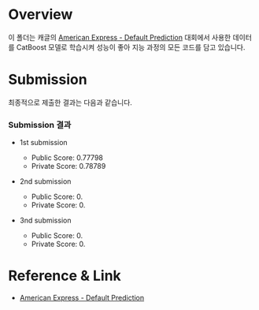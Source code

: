 # Overview
이 폴더는 캐글의 [American Express - Default Prediction](https://www.kaggle.com/competitions/amex-default-prediction) 대회에서 사용한 데이터를 CatBoost 모델로 학습시켜 성능이 좋아 지능 과정의 모든 코드를 담고 있습니다.

# Submission
최종적으로 제출한 결과는 다음과 같습니다.
### Submission 결과

- 1st submission
  - Public Score: 0.77798
  - Private Score: 0.78789

- 2nd submission
  - Public Score: 0.
  - Private Score: 0.

- 3nd submission
  - Public Score: 0.
  - Private Score: 0.

# Reference & Link
- [American Express - Default Prediction](https://www.kaggle.com/competitions/amex-default-prediction)